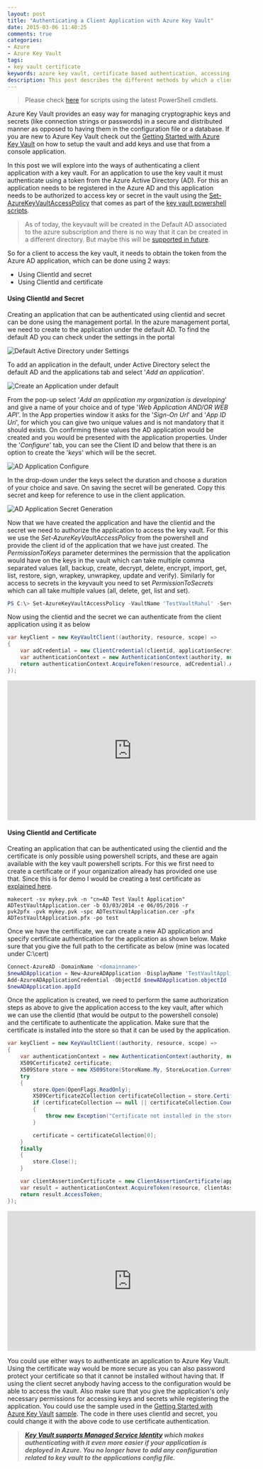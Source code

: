 ```yaml
---
layout: post
title: "Authenticating a Client Application with Azure Key Vault"
date: 2015-03-06 11:40:25 
comments: true
categories:
- Azure
- Azure Key Vault
tags: 
- key vault certificate
keywords: azure key vault, certificate based authentication, accessing keyvault
description: This post describes the different methods by which a client application can access Azure Key Vault and use the keys for performing cryptographic activities.
---
```


> Please check [here](http://www.rahulpnath.com/blog/how-the-deprecation-of-switch-azuremode-affects-azure-key-vault/) for scripts using the latest PowerShell cmdlets.

Azure Key Vault provides an easy way for managing cryptographic keys and secrets (like connection strings or passwords) in a secure and distributed manner as opposed to having them in the configuration file or a database. If you are new to Azure Key Vault check out the [Getting Started with Azure Key Vault](http://www.rahulpnath.com/blog/getting-started-with-azure-key-vault/) on how to setup the vault and add keys and use that from a console application. 

In this post we will explore into the ways of authenticating a client application with a key vault. For an application to use the key vault it must authenticate using a token from the Azure Active Directory (AD). For this an application needs to be registered in the Azure AD and this application needs to be authorized to access key or secret in the vault using the [Set-AzureKeyVaultAccessPolicy](https://msdn.microsoft.com/en-us/library/azure/dn903607.aspx) that comes as part of the [key vault powershell scripts](https://gallery.technet.microsoft.com/scriptcenter/Azure-Key-Vault-Powershell-1349b091).

> As of today, the keyvault will be created in the Default AD associated to the azure subscription and there is no way that it can be created in a different directory. But maybe this will be [supported in future](https://social.msdn.microsoft.com/Forums/azure/en-US/21d0dcaa-791c-4f96-8f9d-738b6b0076b2/create-a-new-key-vault-in-a-different-directory?forum=AzureKeyVault).

So for a client to access the key vault, it needs to obtain the token from the Azure AD application, which can be done using 2 ways:

- Using ClientId and secret
- Using ClientId and certificate   

   
#### **Using ClientId and Secret** ####
Creating an application that can be authenticated using clientid and secret can be done using the management portal. In the azure management portal, we need to create to the application under the default AD. To find the default AD you can check under the settings in the portal
 
<img class="center" alt="Default Active Directory under Settings" src="{{ site.images_root}}/default_ad_settings.PNG" />

To add an application in the default, under Active Directory select the default AD and the applications tab and select '*Add an application*'.

<img class="center" alt="Create an Application under default" src="{{ site.images_root}}/default_ad.PNG" />

From the pop-up select '*Add an application my organization is developing*' and give a name of your choice and of type '*Web Application AND/OR WEB API*'. In the App properties window it asks for the '*Sign-On Url*' and '*App ID Uri*', for which you can give two unique values and is not mandatory that it should exists. On confirming these values the AD application would be created and you would be presented with the application properties. Under the '*Configure*' tab, you can see the Client ID and below that there is an option to create the '*keys*' which will be the secret.  

<img class="center" alt="AD Application Configure" src="{{ site.images_root}}/ad_application_configure.PNG" />

In the drop-down under the keys select the duration and choose a duration of your choice and save. On saving the secret will be generated. Copy this secret and keep for reference to use in the client application.

<img class="center" alt="AD Application Secret Generation" src="{{ site.images_root}}/ad_application_keys.PNG" />

Now that we have created the application and have the clientid and the secret we need to authorize the application to access the key vault. For this we use the *Set-AzureKeyVaultAccessPolicy* from the powershell and provide the client id of the application that we have just created. The *PermissionToKeys* parameter determines the permission that the application would have on the keys in the vault which can take multiple comma separated values (all, backup, create, decrypt, delete, encrypt, import, get, list, restore, sign, wrapkey, unwrapkey, update and verify). Similarly for access to secrets in the keyvault you need to set *PermissionToSecrets* which can all take multiple values (all, delete, get, list and set).

``` powershell
PS C:\> Set-AzureKeyVaultAccessPolicy -VaultName 'TestVaultRahul' -ServicePrincipalName '01c74fc1-4fb3-455e-8612-d5ad05a7fe2a' -PermissionsToKeys all
```

Now using the clientid and the secret we can authenticate from the client application using it as below
``` csharp
var keyClient = new KeyVaultClient((authority, resource, scope) =>
{
    var adCredential = new ClientCredential(clientid, applicationSecret);
    var authenticationContext = new AuthenticationContext(authority, null);
    return authenticationContext.AcquireToken(resource, adCredential).AccessToken;
});
```

<iframe class="center" width="560" height="315" src="https://www.youtube.com/embed/51Qmk3TQJ44" frameborder="0" allowfullscreen></iframe>

#### **Using ClientId and Certificate** ####
Creating an application that can be authenticated using the clientid and the certificate is only possible using powershell scripts, and these are again available with the key vault powershell scripts. For this we first need to create a certificate or if your organization already has provided one use that. Since this is for demo I would be creating a test certificate as [explained here](https://msdn.microsoft.com/en-in/library/ff699202.aspx). 
```
makecert -sv mykey.pvk -n "cn=AD Test Vault Application" ADTestVaultApplication.cer -b 03/03/2014 -e 06/05/2016 -r
pvk2pfx -pvk mykey.pvk -spc ADTestVaultApplication.cer -pfx ADTestVaultApplication.pfx -po test 
```

Once we have the certificate, we can create a new AD application and specify certificate authentication for the application as shown below. Make sure that you give the full path to the certificate as below (mine was located under C:\cert)

``` powershell
Connect-AzureAD -DomainName '<domainname>'
$newADApplication = New-AzureADApplication -DisplayName 'TestVaultApplication'
Add-AzureADApplicationCredential -ObjectId $newADApplication.objectId -FilePath C:\cert\ADTestVaultApplication.cer
$newADApplication.appId
```

Once the application is created, we need to perform the same authorization steps as above to give the application access to the key vault, after which we can use the clientid (that would be output to the powershell console) and the certificate to authenticate the application. Make sure that the certificate is installed into the store so that it can be used by the application.

``` csharp
var keyClient = new KeyVaultClient((authority, resource, scope) =>
{
    var authenticationContext = new AuthenticationContext(authority, null);
    X509Certificate2 certificate;
    X509Store store = new X509Store(StoreName.My, StoreLocation.CurrentUser);
    try
    {
        store.Open(OpenFlags.ReadOnly);
        X509Certificate2Collection certificateCollection = store.Certificates.Find(X509FindType.FindByThumbprint, "E2F3EAE0A131EE0CF1FF1995A6ABA9F9462A0C03", false);
        if (certificateCollection == null || certificateCollection.Count == 0)
        {
            throw new Exception("Certificate not installed in the store");
        }

        certificate = certificateCollection[0];
    }
    finally
    {
        store.Close();
    }

    var clientAssertionCertificate = new ClientAssertionCertificate(applicationId, certificate);
    var result = authenticationContext.AcquireToken(resource, clientAssertionCertificate);
    return result.AccessToken;
});
```

<iframe class="center" width="560" height="315" src="https://www.youtube.com/embed/JbshGF4ZwGE" frameborder="0" allowfullscreen></iframe>

You could use either ways to authenticate an application to Azure Key Vault. Using the certificate way would be more secure as you can also password protect your certificate so that it cannot be installed without having that. If using the client secret anybody having access to the configuration would be able to access the vault. Also make sure that you give the application's only necessary permissions for accessing keys and secrets while registering the application. You could use the sample used in the [Getting Started with Azure Key Vault](http://www.rahulpnath.com/blog/getting-started-with-azure-key-vault/) [sample](https://github.com/rahulpnath/Blog/tree/master/AzureKeyVault). The code in there uses clientId and secret, you could change it with the above code to use certificate authentication. 

> ***[Key Vault supports Managed Service Identity](http://www.rahulpnath.com/blog/authenticating-with-azure-key-vault-using-managed-service-identity/) which makes authenticating with it even more easier if your application is deployed in Azure. You no longer have to add any configuration related to key vault to the applications config file.***
